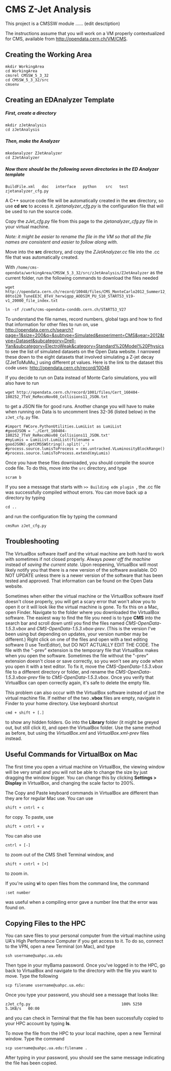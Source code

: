 # CMS Z-Jet Analysis

This project is a CMSSW module ...... (edit desctiption)

The instructions assume that you will work on a VM properly contextualized for CMS, available from http://opendata.cern.ch/VM/CMS.

## Creating the Working Area 
```
mkdir WorkingArea
cd WorkingArea
cmsrel CMSSW_5_3_32
cd CMSSW_5_3_32/src
cmsenv
```

## Creating an EDAnalyzer Template

##### First, create a directory
```
mkdir zJetAnalysis
cd zJetAnalysis
```
##### Then, make the Analyzer
```
mkedanalyzer ZJetAnalyzer
cd ZJetAnalyzer
```
##### Now there should be the following seven directories in the ED Analyzer template
```
BuildFile.xml   doc   interface   python    src   test    zjetanalyzer_cfg.py
```
A C++ source code file will be automatically created in the **src** directory, so use **cd src** to access it. *zjetanalyzer_cfg.py* is the configuration file that will be used to run the source code. 

Copy the *zJet_cfg.py* file from this page to the *zjetanalyzer_cfg.py* file in your virtual machine. 

*Note: it might be easier to rename the file in the VM so that all the file names are consistent and easier to follow along with.*

Move into the **src** directory, and copy the *ZJetAnalyzer.cc* file into the .cc file that was automatically created. 

With `/home/cms-opendata/workingArea/CMSSW_5_3_32/src/zJetAnalysis/ZJetAnalyzer` as the current folder, run the following commands to download the files needed
```
wget http://opendata.cern.ch/record/10048/files/CMS_MonteCarlo2012_Summer12_DR53X_ZJetToMuMu_Pt-80to120_TuneEE3C_8TeV_herwigpp_AODSIM_PU_S10_START53_V19-v1_20000_file_index.txt

ln -sf /cvmfs/cms-opendata-conddb.cern.ch/START53_V27
```

To understand the file names, record numbers, global tags and how to find that information for other files to run on, use http://opendata.cern.ch/search?page=1&size=200&q=&subtype=Simulated&experiment=CMS&year=2012&type=Dataset&subcategory=Drell-Yan&subcategory=ElectroWeak&category=Standard%20Model%20Physics to see the list of simulated datasets on the Open Data website. I narrowed these down to the eight datasets that involved simulating a Z-jet decay (ZJetToMuMu_) using different pt values. Here is the link to the dataset this code uses: http://opendata.cern.ch/record/10048

If you decide to run on Data instead of Monte Carlo simulations, you will also have to run 
```
wget http://opendata.cern.ch/record/1001/files/Cert_160404-180252_7TeV_ReRecoNov08_Collisions11_JSON.txt
```
to get a JSON file for good runs. Another change you will have to make when running on Data is to uncomment lines 32-36 (listed below) in the `zJet_cfg.py` file.
```
#import FWCore.PythonUtilities.LumiList as LumiList 
#goodJSON = './Cert_160404-180252_7TeV_ReRecoNov08_Collisions11_JSON.txt' 
#myLumis = LumiList.LumiList(filename = goodJSON).getCMSSWString().split(',') 
#process.source.lumisToProcess = cms.untracked.VLuminosityBlockRange() 
#process.source.lumisToProcess.extend(myLumis)
```

Once you have these files downloaded, you should compile the source code file. To do this, move into the `src` directory, and type
```
scram b
```
If you see a message that starts with `>> Building edm plugin `, the .cc file was successfully compiled without errors. You can move back up a directory by typing
```
cd ..
```
and run the configuration file by typing the command
```
cmsRun zJet_cfg.py
```

## Troubleshooting
The VirtualBox software itself and the virtual machine are both hard to work with sometimes if not closed properly. Always *power off the machine* instead of *saving the current state.* 
Upon reopening, VirtualBox will most likely notify you that there is a new version of the software available. DO NOT UPDATE unless there is a newer version of the software that has been tested and approved. That information can be found on the Open Data website. 

Sometimes when either the virtual machine or the VirtualBox software itself doesn't close properly, you will get a scary error that won't allow you to open it or it will look like the virtual machine is gone. To fix this on a Mac, open Finder. Navigate to the folder where you downloaded the VirtualBox software. The easiest way to find the file you need is to type **CMS** into the search bar and scroll down until you find the files named *CMS-OpenData-1.5.3.vbox* and *CMS-OpenData-1.5.3.vbox-prev*. (This is the version I've been using but depending on updates, your version number may be different.) Right click on one of the files and open with a text editing software (I use TextEditor), but DO NOT ACTUALLY EDIT THE CODE. The file with the "-prev" extension is the temporary file that VirtualBox makes when you open the software. Sometimes the file without the "-prev" extension doesn't close or save correctly, so you won't see any code when you open it with a text editor. To fix it, move the *CMS-OpenData-1.5.3.vbox* file to a different directory or folder, and rename the *CMS-OpenData-1.5.3.vbox-prev* file to *CMS-OpenData-1.5.3.vbox*. Once you verify that VirtualBox can open correctly again, it's safe to delete the empty file.

This problem can also occur with the VirtualBox software instead of just the virtual machine file. If neither of the two **.vbox** files are empty, navigate in Finder to your home directory. Use keyboard shortcut
```
cmd + shift + [.]
```
to show any hidden folders. Go into the **Library** folder (it might be greyed out, but still click it), and open the VirtualBox folder. Use the same method as before, but using the *VirtualBox.xml* and *VirtualBox.xml-prev* files instead. 

## Useful Commands for VirtualBox on Mac
The first time you open a virtual machine on VirtualBox, the viewing window will be very small and you will not be able to change the size by just dragging the window bigger. You can change this by clicking **Settings > Display** in VirtualBox, and changing the scale factor to 200%. 

The Copy and Paste keyboard commands in VirtualBox are different than they are for regular Mac use. You can use 
```
shift + cntrl + c
```
for copy. To paste, use 
```
shift + cntrl + v
```
You can also use 
``` 
cntrl + [-]
```
to zoom out of the CMS Shell Terminal window, and 
```
shift + cntrl + [+]
```
to zoom in.

If you're using **vi** to open files from the command line, the command
``` 
:set number
```
was useful when a compiling error gave a number line that the error was found on. 

## Copying Files to the HPC
You can save files to your personal computer from the virtual machine using UA's High Performance Computer if you get access to it. To do so, connect to the VPN, open a new Terminal (on Mac), and type
```
ssh username@uahpc.ua.edu
```
Then type in your myBama password. 
Once you've logged in to the HPC, go back to VirtualBox and navigate to the directory with the file you want to move. Type the following
```
scp filename username@uahpc.ua.edu:
```
Once you type your password, you should see a message that looks like:
```
zJet_cfg.py                                        100% 5250     5.1KB/s   00:00
```
and you can check in Terminal that the file has been successfully copied to your HPC account by typing **ls**.

To move the file from the HPC to your local machine, open a new Terminal window. Type the command
```
scp username@uahpc.ua.edu:filename .
```
After typing in your password, you should see the same message indicating the file has been copied. 
